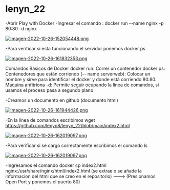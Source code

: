 # lenyn_22
-Abrir Play with Docker
-Ingresar el comando : docker run --name nginx -p 80:80 -d nginx 

[![imagen-2022-10-26-152054448.png](https://i.postimg.cc/prdV2H1y/imagen-2022-10-26-152054448.png)](https://postimg.cc/N9Wv4Wtw)


-Para verificar si esta funcionando el servidor ponemos docker ps

[![imagen-2022-10-26-161832353.png](https://i.postimg.cc/3w6hpc1b/imagen-2022-10-26-161832353.png)](https://postimg.cc/GBk6nzZk)

Comandos Básicos de Docker 
docker run: Correr un contenedor
docker ps: Contenedores que están corriendo
(-- name serverweb): Colocar un nombre y sirve para identificar el docker y donde está corriendo
80:80: Maquina anfitriona
-d: Permite seguir ocupando la línea de comandos, si usamos el proceso pasa a segundo plano


-Creamos un documento en github (documento html)

[![imagen-2022-10-26-161944426.png](https://i.postimg.cc/bJXMqc38/imagen-2022-10-26-161944426.png)](https://postimg.cc/v1zXvKJS)


-En la linea de comandos escribimos wget https://github.com/lenyn8/lenyn_22/blob/main/index2.html

[![imagen-2022-10-26-162019097.png](https://i.postimg.cc/sDfLjJ9B/imagen-2022-10-26-162019097.png)](https://postimg.cc/Rq8dGKY9)


-Para verificar si se cargo correctamente escribimos el comando ls

[![imagen-2022-10-26-162019097.png](https://i.postimg.cc/sDfLjJ9B/imagen-2022-10-26-162019097.png)](https://postimg.cc/Rq8dGKY9)

-Ingresamos el comando docker cp index2.html nginx:/usr/share/nginx/html/index2.html (se extrae o se añade la informacion del html que se creo en el repositorio) ---> (Presionamos Open Port y ponemos el puerto 80)


